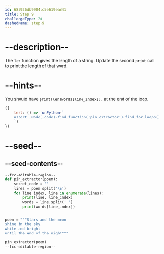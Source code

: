 ```yaml
---
id: 685926db99041c5e619ead41
title: Step 9
challengeType: 20
dashedName: step-9
---
```


# --description--

The `len` function gives the length of a string. Update the second `print` call to print the length of that word.

# --hints--

You should have `print(len(words[line_index]))` at the end of the loop.

```js
({
    test: () => runPython(`
    assert _Node(_code).find_function('pin_extractor').find_for_loops()[0].find_bodies()[0].has_call('print(len(words[line_index]))')
    `)
})
```

# --seed--

## --seed-contents--

```py
--fcc-editable-region--
def pin_extractor(poem):
    secret_code = ''
    lines = poem.split('\n')
    for line_index, line in enumerate(lines):
        print(line, line_index)
        words = line.split(' ')
        print(words[line_index])


poem = """Stars and the moon
shine in the sky
white and bright
until the end of the night"""

pin_extractor(poem)
--fcc-editable-region--

```
